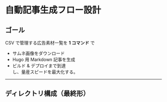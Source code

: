 # 自動記事生成フロー設計

## ゴール
CSV で管理する広告素材一覧を **1 コマンド** で  
- サムネ画像をダウンロード  
- Hugo 用 Markdown 記事を生成  
- ビルド & デプロイまで到達  
し、量産スピードを最大化する。

---

## ディレクトリ構成（最終形）


